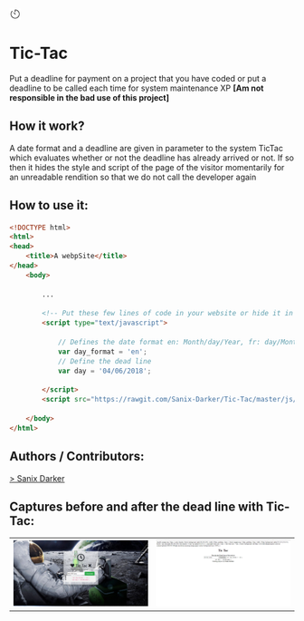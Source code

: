<img src="img/icone.jpg" style="width:20px" >

# Tic-Tac
Put a deadline for payment on a project that you have coded or put a deadline to be called each time for system maintenance XP **[Am not responsible in the bad use of this project]**

## How it work?
A date format and a deadline are given in parameter to the system TicTac which evaluates whether or not the deadline has already arrived or not. If so then it hides the style and script of the page of the visitor momentarily for an unreadable rendition so that we do not call the developer again

## How to use it:
```html
<!DOCTYPE html>
<html>
<head>
	<title>A webpSite</title>
</head>
	<body>

		...

		<!-- Put these few lines of code in your website or hide it in a script -->
		<script type="text/javascript">

			// Defines the date format en: Month/day/Year, fr: day/Month/Year
			var day_format = 'en';
			// Define the dead line
			var day = '04/06/2018';

		</script>
		<script src="https://rawgit.com/Sanix-Darker/Tic-Tac/master/js/tictac.min.js"></script>

	</body>
</html>

```

## Authors / Contributors:
<a href="https://github.com/Sanix-Darker">> Sanix Darker </a>

## Captures before and after the dead line with Tic-Tac:
<table style="width: 100%;">
	<tr>
		<td style="width: 50%">
			<img src="img/capture.PNG" >
		</td>
		<td >
			<img src="img/capture1.PNG" >
		</td>
	</tr>
</table>

